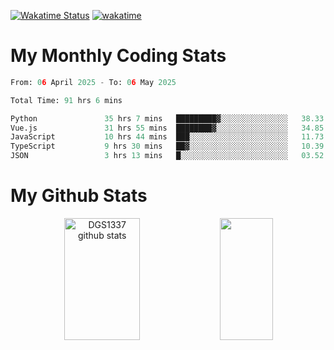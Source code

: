 [![Wakatime Status](https://github.com/noopurphalak/noopurphalak/workflows/wakatime-status-update/badge.svg)](https://github.com/noopurphalak/noopurphalak/actions/workflows/main.yml)
[![wakatime](https://wakatime.com/badge/user/80ace140-ef40-4fdd-b8ed-f3be3d2e1aea.svg)](https://wakatime.com/@80ace140-ef40-4fdd-b8ed-f3be3d2e1aea)

# My Monthly Coding Stats

<!--START_SECTION:waka-->

```python
From: 06 April 2025 - To: 06 May 2025

Total Time: 91 hrs 6 mins

Python               35 hrs 7 mins   █████████▓░░░░░░░░░░░░░░░   38.33 %
Vue.js               31 hrs 55 mins  ████████▓░░░░░░░░░░░░░░░░   34.85 %
JavaScript           10 hrs 44 mins  ███░░░░░░░░░░░░░░░░░░░░░░   11.73 %
TypeScript           9 hrs 30 mins   ██▓░░░░░░░░░░░░░░░░░░░░░░   10.39 %
JSON                 3 hrs 13 mins   █░░░░░░░░░░░░░░░░░░░░░░░░   03.52 %
```

<!--END_SECTION:waka-->

# My Github Stats
<div style="text-align: center;">
  <img width="49%" height="195px" src="https://github-readme-stats-sigma-five.vercel.app/api?username=noopurphalak&show_icons=true&count_private=true&hide_border=true&title_color=00FFFF&icon_color=00FFFF&text_color=00FFFF&bg_color=0d1117" alt="DGS1337 github stats" />
  <img width="41%" height="195px" src="https://github-readme-stats-sigma-five.vercel.app/api/top-langs/?username=noopurphalak&layout=compact&hide_border=true&title_color=00FFFF&text_color=00FFFF&bg_color=0d1117" />
</div>
